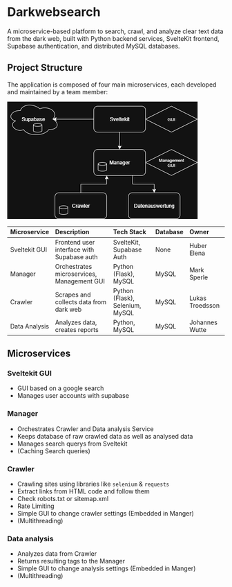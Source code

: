 # Darkwebsearch
A microservice-based platform to search, crawl, and analyze clear text data from the dark web, built with Python backend services, SvelteKit frontend, Supabase authentication, and distributed MySQL databases.

## Project Structure
The application is composed of four main microservices, each developed and maintained by a team member:

![test](./media/service-diagram.png)


| Microservice    | Description                                | Tech Stack                      | Database | Owner           |
| :-------------- | :----------------------------------------- | :------------------------------ | :------- | :-------------- |
| Sveltekit GUI   | Frontend user interface with Supabase auth | SvelteKit, Supabase Auth        | None     | Huber Elena     |
| Manager         | Orchestrates microservices, Management GUI | Python (Flask), MySQL           | MySQL    | Mark Sperle     |
| Crawler         | Scrapes and collects data from dark web    | Python (Flask), Selenium, MySQL | MySQL    | Lukas Troedsson |
| Data Analysis   | Analyzes data, creates reports             | Python, MySQL                   | MySQL    | Johannes Wutte  |


## Microservices

### Sveltekit GUI
- GUI based on a google search
- Manages user accounts with supabase

### Manager
- Orchestrates Crawler and Data analysis Service
- Keeps database of raw crawled data as well as analysed data
- Manages search querys from Sveltekit
- (Caching Search queries)

### Crawler
- Crawling sites using libraries like `selenium` & `requests`
- Extract links from HTML code and follow them
- Check robots.txt or sitemap.xml
- Rate Limiting
- Simple GUI to change crawler settings (Embedded in Manger)
- (Multithreading)

### Data analysis
- Analyzes data from Crawler
- Returns resulting tags to the Manager
- Simple GUI to change analysis settings (Embedded in Manger)
- (Multithreading)
